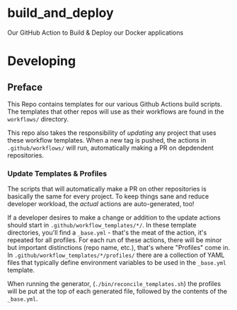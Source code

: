 # build_and_deploy
Our GitHub Action to Build &amp; Deploy our Docker applications


# Developing

## Preface
This Repo contains templates for our various Github Actions build scripts.
The templates that other repos will use as their workflows are found in the `workflows/` directory.

This repo also takes the responsibility of _updating_ any project that uses these workflow templates.
When a new tag is pushed, the actions in `.github/workflows/` will run, automatically making a PR on depdendent repositories.


### Update Templates & Profiles
The scripts that will automatically make a PR on other repositories is basically the same for every project.
To keep things sane and reduce developer workload, the _actual_ actions are auto-generated, too!

If a developer desires to make a change or addition to the update actions should start in `.github/workflow_templates/*/`.
In these template directories, you'll find a `_base.yml` - that's the meat of the action, it's repeated for all profiles.
For each run of these actions, there will be minor but important distinctions (repo name, etc.), that's where "Profiles" come in.
In `.github/workflow_templates/*/profiles/` there are a collection of YAML files that typically define environment variables to be used in the `_base.yml` template.

When running the generator, (`./bin/reconcile_templates.sh`) the profiles will be put at the top of each generated file, followed by the contents of the `_base.yml`.
